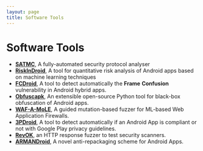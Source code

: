 ```yaml
---
layout: page
title: Software Tools
---
```


# Software Tools

- **[SATMC](satmc)**, A fully-automated security protocol analyser
- **[RiskInDroid](/riskindroid/)**, A tool for quantitative risk analysis of Android apps based on machine learning techniques
- **[FCDroid](/fcdroid/)**, A tool to detect automatically the **Frame** **Confusion** vulnerability in Android hybrid apps.
- **[Obfuscapk](https://github.com/ClaudiuGeorgiu/Obfuscapk)**, An extensible open-source Python tool for black-box obfuscation of Android apps.
- **[WAF-A-MoLE](https://github.com/AvalZ/waf-a-mole)**, A guided mutation-based fuzzer for ML-based Web Application Firewalls.
- **[3PDroid](/3pdroid/)**, A tool to detect automatically if an Android App is compliant or not with Google Play privacy guidelines.
- [**RevOK**](https://github.com/AvalZ/RevOK), an HTTP response fuzzer to test security scanners. 
- **[ARMANDroid](/ARMANDroid/)**, A novel anti-repackaging scheme for Android Apps.